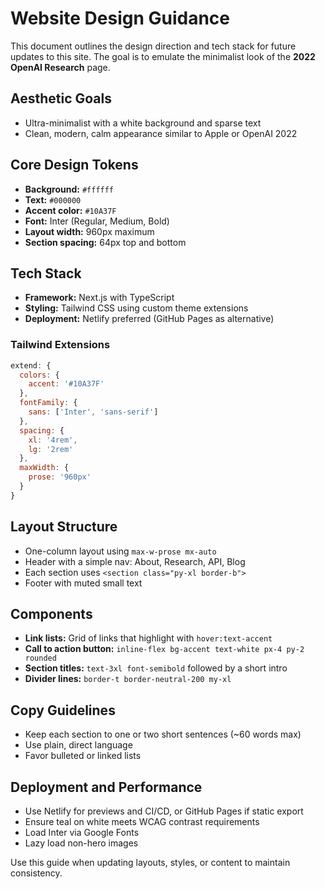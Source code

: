# Website Design Guidance

This document outlines the design direction and tech stack for future updates to this site. The goal is to emulate the minimalist look of the **2022 OpenAI Research** page.

## Aesthetic Goals
- Ultra-minimalist with a white background and sparse text
- Clean, modern, calm appearance similar to Apple or OpenAI 2022

## Core Design Tokens
- **Background:** `#ffffff`
- **Text:** `#000000`
- **Accent color:** `#10A37F`
- **Font:** Inter (Regular, Medium, Bold)
- **Layout width:** 960px maximum
- **Section spacing:** 64px top and bottom

## Tech Stack
- **Framework:** Next.js with TypeScript
- **Styling:** Tailwind CSS using custom theme extensions
- **Deployment:** Netlify preferred (GitHub Pages as alternative)

### Tailwind Extensions
```js
extend: {
  colors: {
    accent: '#10A37F'
  },
  fontFamily: {
    sans: ['Inter', 'sans-serif']
  },
  spacing: {
    xl: '4rem',
    lg: '2rem'
  },
  maxWidth: {
    prose: '960px'
  }
}
```

## Layout Structure
- One-column layout using `max-w-prose mx-auto`
- Header with a simple nav: About, Research, API, Blog
- Each section uses `<section class="py-xl border-b">`
- Footer with muted small text

## Components
- **Link lists:** Grid of links that highlight with `hover:text-accent`
- **Call to action button:** `inline-flex bg-accent text-white px-4 py-2 rounded`
- **Section titles:** `text-3xl font-semibold` followed by a short intro
- **Divider lines:** `border-t border-neutral-200 my-xl`

## Copy Guidelines
- Keep each section to one or two short sentences (~60 words max)
- Use plain, direct language
- Favor bulleted or linked lists

## Deployment and Performance
- Use Netlify for previews and CI/CD, or GitHub Pages if static export
- Ensure teal on white meets WCAG contrast requirements
- Load Inter via Google Fonts
- Lazy load non-hero images

Use this guide when updating layouts, styles, or content to maintain consistency.
